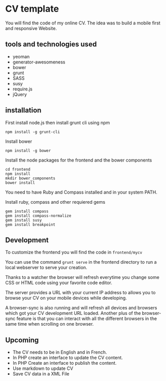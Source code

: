 # CV template

You will find the code of my online CV. The idea was to build a mobile first and responsive Website.

## tools and technologies used

* yeoman
* generator-awesomeness
* bower
* grunt
* SASS
* susy
* require.js
* jQuery

## installation

First install node.js then install grunt cli using npm

```
npm install -g grunt-cli
```

Install bower

```
npm install -g bower
```

Install the node packages for the frontend and the bower components

```
cd frontend
npm install
mkdir bower_components
bower install
```

You need to have Ruby and Compass installed and in your system PATH.

Install ruby, compass and other requiered gems

```
gem install compass
gem install compass-normalize
gem install susy
gem install breakpoint
```
## Development 

To customize the frontend you will find the code in `frontend/mycv`

You can use the command `grunt serve` in the frontend directory to run a local webserver to serve your creation.

Thanks to a watcher the browser will refresh everytime you change some CSS or HTML code using your favorite code editor.

The server provides a URL with your current IP address to allows you to browse your CV on your mobile devices while developing.

A browser-sync is also running and will refresh all devices and browsers which got your CV development URL loaded. Another plus of the browser-sync feature is that you can interact with all the different browsers in the same time when scrolling on one browser.


## Upcoming

* The CV needs to be in English and in French.
* In PHP create an interface to update the CV content.
* In PHP Create an interface to publish the content.
* Use markdown to update CV
* Save CV data in a XML File
